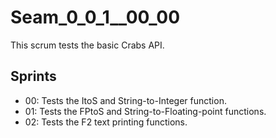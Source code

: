 # Seam_0_0_1__00_00

This scrum tests the basic Crabs API.

## Sprints

* 00: Tests the ItoS and String-to-Integer function.
* 01: Tests the FPtoS and String-to-Floating-point functions.
* 02: Tests the F2 text printing functions.